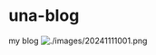 # una-blog
my blog
![./images/20241111001.png](http://una-kim1114.github.io/blog/images/20241111001.png)
